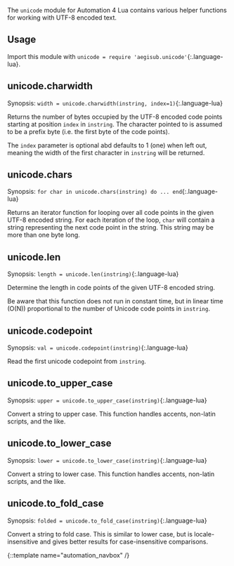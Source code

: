 The `unicode` module for Automation 4 Lua contains various helper functions for working with UTF-8 encoded text.

## Usage ##
Import this module with `unicode = require 'aegisub.unicode'`{:.language-lua}.

## unicode.charwidth  ##
Synopsis: `width = unicode.charwidth(instring, index=1)`{:.language-lua}

Returns the number of bytes occupied by the UTF-8 encoded code points starting at position `index` in `instring`.
The character pointed to is assumed to be a prefix byte (i.e. the first byte of the code points).

The `index` parameter is optional abd defaults to 1 (one) when left out, meaning the width of the first character in `instring` will be returned.

## unicode.chars  ##
Synopsis: `for char in unicode.chars(instring) do ... end`{:.language-lua}

Returns an iterator function for looping over all code points in the given UTF-8 encoded string.
For each iteration of the loop, `char` will contain a string representing the next code point in the string. This string may be more than one byte long.

## unicode.len  ##
Synopsis: `length = unicode.len(instring)`{:.language-lua}

Determine the length in code points of the given UTF-8 encoded string.

Be aware that this function does not run in constant time, but in linear time (O(N)) proportional to the number of Unicode code points in `instring`.

## unicode.codepoint  ##
Synopsis: `val = unicode.codepoint(instring)`{:.language-lua}

Read the first unicode codepoint from `instring`.

## unicode.to_upper_case
Synopsis: `upper = unicode.to_upper_case(instring)`{:.language-lua}

Convert a string to upper case.
This function handles accents, non-latin scripts, and the like.

## unicode.to_lower_case
Synopsis: `lower = unicode.to_lower_case(instring)`{:.language-lua}

Convert a string to lower case.
This function handles accents, non-latin scripts, and the like.

## unicode.to_fold_case
Synopsis: `folded = unicode.to_fold_case(instring)`{:.language-lua}

Convert a string to fold case.
This is similar to lower case, but is locale-insensitive and gives better results for case-insensitive comparisons.


{::template name="automation_navbox" /}

